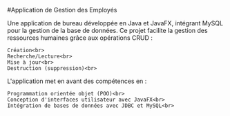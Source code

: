 #Application de Gestion des Employés

Une application de bureau développée en Java et JavaFX, intégrant MySQL pour la gestion de la base de données. Ce projet facilite la gestion des ressources humaines grâce aux opérations CRUD :<br>

    Création<br>
    Recherche/Lecture<br>
    Mise à jour<br>
    Destruction (suppression)<br>

L'application met en avant des compétences en :<br>

    Programmation orientée objet (POO)<br>
    Conception d'interfaces utilisateur avec JavaFX<br>
    Intégration de bases de données avec JDBC et MySQL<br>

